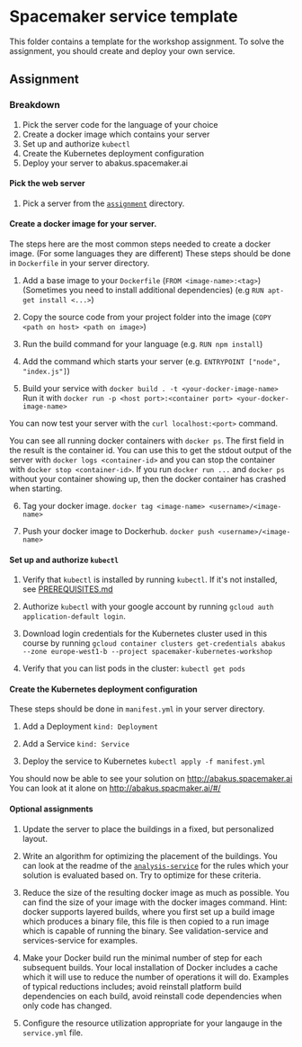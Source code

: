 # Spacemaker service template

This folder contains a template for the workshop assignment.
To solve the assignment, you should create and deploy your own service.

## Assignment

### Breakdown

1.  Pick the server code for the language of your choice
2.  Create a docker image which contains your server
3.  Set up and authorize `kubectl`
4.  Create the Kubernetes deployment configuration
5.  Deploy your server to abakus.spacemaker.ai

#### Pick the web server

1. Pick a server from the [`assignment`](.) directory.

#### Create a docker image for your server.

The steps here are the most common steps needed to create a docker image.
(For some languages they are different)
These steps should be done in `Dockerfile` in your server directory.

1. Add a base image to your `Dockerfile` (`FROM <image-name>:<tag>`)
   (Sometimes you need to install additional dependencies) (e.g `RUN apt-get install <...>`)

2. Copy the source code from your project folder into the image (`COPY <path on host> <path on image>`)

3. Run the build command for your language (e.g. `RUN npm install`)

4. Add the command which starts your server (e.g. `ENTRYPOINT ["node", "index.js"]`)

5. Build your service with `docker build . -t <your-docker-image-name>`
   Run it with `docker run -p <host port>:<container port> <your-docker-image-name>`

You can now test your server with the `curl localhost:<port>` command.

You can see all running docker containers with `docker ps`. The first field in the result is
the container id. You can use this to get the stdout output of the server with
`docker logs <container-id>` and you can stop the container with
`docker stop <container-id>`. If you run `docker run ...` and `docker ps`
without your container showing up, then the docker container has crashed when
starting.

6. Tag your docker image. `docker tag <image-name> <username>/<image-name>`

7. Push your docker image to Dockerhub. `docker push <username>/<image-name>`

#### Set up and authorize `kubectl`

1. Verify that `kubectl` is installed by running `kubectl`. If it's not installed,
   see [PREREQUISITES.md](../PREREQUISITES.md)

2. Authorize `kubectl` with your google account by running
   `gcloud auth application-default login`.

3. Download login credentials for the Kubernetes cluster used in this course by
   running `gcloud container clusters get-credentials abakus --zone europe-west1-b --project spacemaker-kubernetes-workshop`

4. Verify that you can list pods in the cluster: `kubectl get pods`

#### Create the Kubernetes deployment configuration

These steps should be done in `manifest.yml` in your server directory.

1. Add a Deployment `kind: Deployment`

2. Add a Service `kind: Service`

3. Deploy the service to Kubernetes `kubectl apply -f manifest.yml`

You should now be able to see your solution on http://abakus.spacemaker.ai
You can look at it alone on http://abakus.spacmaker.ai/#/<your-path>

#### Optional assignments

1. Update the server to place the buildings in a fixed, but personalized layout.

2. Write an algorithm for optimizing the placement of the buildings.
   You can look at the readme of the [`analysis-service`](../platform-services/analysis-service)
   for the rules which your solution is evaluated based on. Try to optimize for
   these criteria.

3. Reduce the size of the resulting docker image as much as possible. You can find the size of your image with the docker images command. Hint: docker supports layered builds, where you first set up a build image which produces a binary file, this file is then copied to a run image which is capable of running the binary. See validation-service and services-service for examples.

4) Make your Docker build run the minimal number of step for each subsequent builds. Your local installation of Docker includes a cache which it will use to reduce the number of operations it will do. Examples of typical reductions includes; avoid reinstall platform build dependencies on each build, avoid reinstall code dependencies when only code has changed.

5. Configure the resource utilization appropriate for your langauge in the `service.yml` file.
